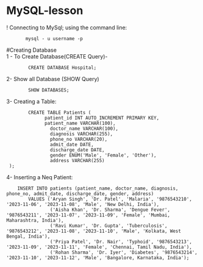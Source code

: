# MySQL-lesson

! Connecting to MySql;
  using the command line:	 
	
	 	   mysql - u username -p

#Creating Database  
  1  -  To Create Database(CREATE Query)-
		
		    CREATE DATABASE Hospital;
			
   2- Show all Database   (SHOW Query)
	 
		    SHOW DATABASES;

  3- Creating a Table:

		 	CREATE TABLE Patients (
   				  patient_id INT AUTO_INCREMENT PRIMARY KEY,
   				  patient_name VARCHAR(100),
				    doctor_name VARCHAR(100),
				    diagnosis VARCHAR(255),
				    phone_no VARCHAR(20),
				    admit_date DATE,
				    discharge_date DATE,
				    gender ENUM('Male', 'Female', 'Other'),
				    address VARCHAR(255)
     );
 4- Inserting a Neq Patient:

 		INSERT INTO patients (patient_name, doctor_name, diagnosis, phone_no, admit_date, discharge_date, gender, address)
			VALUES ('Aryan Singh', 'Dr. Patel', 'Malaria', '9876543210', '2023-11-06', '2023-11-08', 'Male', 'New Delhi, India'),
    				('Aisha Khan', 'Dr. Sharma', 'Dengue Fever', '9876543211', '2023-11-07', '2023-11-09', 'Female', 'Mumbai, Maharashtra, India'),
    				('Ravi Kumar', 'Dr. Gupta', 'Tuberculosis', '9876543212', '2023-11-08', '2023-11-10', 'Male', 'Kolkata, West Bengal, India'),
    				('Priya Patel', 'Dr. Nair', 'Typhoid', '9876543213', '2023-11-09', '2023-11-11', 'Female', 'Chennai, Tamil Nadu, India'),
    				('Rohan Sharma', 'Dr. Iyer', 'Diabetes', '9876543214', '2023-11-10', '2023-11-12', 'Male', 'Bangalore, Karnataka, India');
	 

	 
